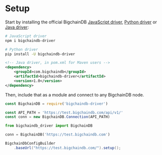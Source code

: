 # Setup

Start by installing the official BigchainDB [JavaScript driver](https://github.com/bigchaindb/js-bigchaindb-driver), [Python driver](https://github.com/bigchaindb/bigchaindb-driver) or [Java driver](https://github.com/bigchaindb/java-bigchaindb-driver):

```bash
# JavaScript driver
npm i bigchaindb-driver
```

```bash
# Python driver
pip install -U bigchaindb-driver
```

```xml
<!-- Java driver, in pom.xml for Maven users -->
<dependency>
	<groupId>com.bigchaindb</groupId>
	<artifactId>bigchaindb-driver</artifactId>
	<version>1.0</version>
</dependency>
```

Then, include that as a module and connect to any BigchainDB node.

```js
const BigchainDB = require('bigchaindb-driver')

const API_PATH = 'https://test.bigchaindb.com/api/v1/'
const conn = new BigchainDB.Connection(API_PATH)
```

```python
from bigchaindb_driver import BigchainDB

conn = BigchainDB('https://test.bigchaindb.com')
```

```java
BigchainDbConfigBuilder
	.baseUrl("https://test.bigchaindb.com/").setup();
```
